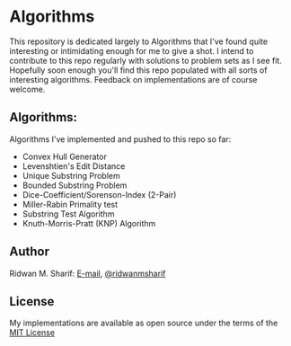# Algorithms

This repository is dedicated largely to Algorithms that I've found quite interesting or intimidating enough for me to give a shot.
I intend to contribute to this repo regularly with solutions to problem sets as I see fit. 
Hopefully soon enough you'll find this repo populated with all sorts of interesting algorithms.
Feedback on implementations are of course welcome.

## Algorithms:

Algorithms I've implemented and pushed to this repo so far:
+ Convex Hull Generator
+ Levenshtien's Edit Distance
+ Unique Substring Problem
+ Bounded Substring Problem
+ Dice-Coefficient/Sorenson-Index (2-Pair)
+ Miller-Rabin Primality test
+ Substring Test Algorithm
+ Knuth-Morris-Pratt (KNP) Algorithm 

## Author

Ridwan M. Sharif: [E-mail](mailto:ridwanmsharif@hotmail.com), [@ridwanmsharif](https://www.github.com/ridwanmsharif)

## License

My implementations are available as open source under the terms of
the [MIT License](https://opensource.org/licenses/MIT)
